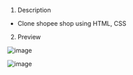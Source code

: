 1. Description
  - Clone shopee shop using HTML, CSS
2. Preview

![image](https://user-images.githubusercontent.com/89365325/219924045-703bf169-9330-4275-b6ee-19341bc65a9f.png)

![image](https://user-images.githubusercontent.com/89365325/219924116-684f2ba3-0304-4e43-a0af-89821ae4f672.png)
